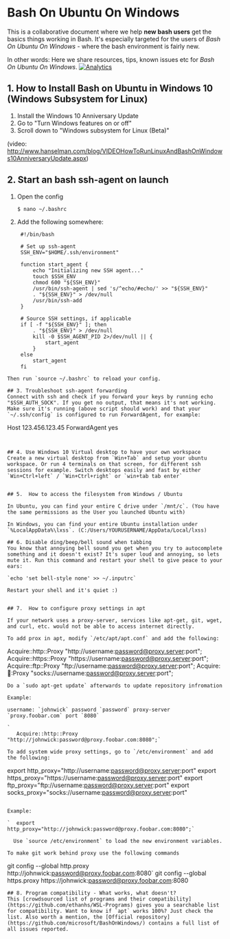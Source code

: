 # Bash On Ubuntu On Windows 
This is a collaborative document where we help **new bash users** get the basics things working in Bash. It's especially targeted for the users of *Bash On Ubuntu On Windows* - where the bash environment is fairly new.

In other words: Here we share resources, tips, known issues etc for *Bash On Ubuntu On Windows*.
[![Analytics](https://ga-beacon.appspot.com/UA-37656767-10/repo-readme)](https://github.com/abergs/ubuntuonwindows)

## 1. How to Install Bash on Ubuntu in Windows 10 (Windows Subsystem for Linux)
1. Install the Windows 10 Anniversary Update
2. Go to "Turn Windows features on or off"
3. Scroll down to "Windows subsystem for Linux (Beta)" 
 

(video: http://www.hanselman.com/blog/VIDEOHowToRunLinuxAndBashOnWindows10AnniversaryUpdate.aspx)

## 2. Start an bash ssh-agent on launch
1. Open the config  

    `$ nano ~/.bashrc`

2. Add the following somewhere:
   ``` 
    #!/bin/bash
    
    # Set up ssh-agent
    SSH_ENV="$HOME/.ssh/environment"
    
    function start_agent {
        echo "Initializing new SSH agent..."
        touch $SSH_ENV
        chmod 600 "${SSH_ENV}"
        /usr/bin/ssh-agent | sed 's/^echo/#echo/' >> "${SSH_ENV}"
        . "${SSH_ENV}" > /dev/null
        /usr/bin/ssh-add
    }
    
    # Source SSH settings, if applicable
    if [ -f "${SSH_ENV}" ]; then
        . "${SSH_ENV}" > /dev/null
        kill -0 $SSH_AGENT_PID 2>/dev/null || {
            start_agent
        }
    else
        start_agent
    fi
```
Then run `source ~/.bashrc` to reload your config.

## 3. Troubleshoot ssh-agent forwarding
Connect with ssh and check if you forward your keys by running echo "$SSH_AUTH_SOCK". If you get no output, that means it's not working. Make sure it's running (above script should work) and that your `~/.ssh/config` is configured to run ForwardAgent, for example:

```
Host 123.456.123.45
 ForwardAgent yes
```


## 4. Use Windows 10 Virtual desktop to have your own workspace
Create a new virtual desktop from `Win+Tab` and setup your ubuntu workspace. Or run 4 terminals on that screen, for different ssh sessions for example. Switch desktops easily and fast by either `Win+Ctrl+left` / `Win+Ctrl+right` or `win+tab tab enter`


## 5.  How to access the filesystem from Windows / Ubuntu

In Ubuntu, you can find your entire C drive under `/mnt/c`. (You have the same permissions as the User you launched Ubuntu with)

In Windows, you can find your entire Ubuntu installation under `%LocalAppData%\lxss`. (C:/Users/YOURUSERNAME/AppData/Local/lxss)

## 6. Disable ding/beep/bell sound when tabbing
You know that annoying bell sound you get when you try to autocomplete something and it doesn't exist? It's super loud and annoying, so lets mute it. Run this command and restart your shell to give peace to your ears:  

`echo 'set bell-style none' >> ~/.inputrc`  

Restart your shell and it's quiet :)


## 7.  How to configure proxy settings in apt

If your network uses a proxy-server, services like apt-get, git, wget, and curl, etc. would not be able to access internet directly.

To add prox in apt, modify `/etc/apt/apt.conf` and add the following:
```
   Acquire::http::Proxy "http://username:password@proxy.server:port";
   Acquire::https::Proxy "https://username:password@proxy.server:port";
   Acquire::ftp::Proxy "ftp://username:password@proxy.server:port";
   Acquire::socks::Proxy "socks://username:password@proxy.server:port";
```
Do a `sudo apt-get update` afterwards to update repository infromation

Example: 

username: `johnwick` password `password` proxy-server `proxy.foobar.com` port `8080`

`
   Acquire::http::Proxy "http://johnwick:password@proxy.foobar.com:8080";`

To add system wide proxy settings, go to `/etc/environment` and add the following:

```
   export http_proxy="http://username:password@proxy.server:port"
   export https_proxy="https://username:password@proxy.server:port"
   export ftp_proxy="ftp://username:password@proxy.server:port"
   export socks_proxy="socks://username:password@proxy.server:port"
```

Example: 

`  export http_proxy="http://johnwick:password@proxy.foobar.com:8080";`
  
  Use `source /etc/environment` to load the new environment variables.
  
To make git work behind proxy use the following commands

```
git config --global http.proxy http://johnwick:password@proxy.foobar.com:8080`
git config --global https.proxy https://johnwick:password@proxy.foobar.com:8080
```
## 8. Program compatibility - What works, what doesn't?
This [crowdsourced list of programs and their compatibility](https://github.com/ethanhs/WSL-Programs) gives you a searchable list for compatibility. Want to know if `apt` works 100%? Just check the list. Also worth a mention, the [Official repository](https://github.com/microsoft/BashOnWindows/) contains a full list of all issues reported.
